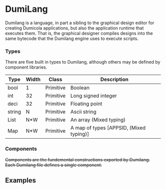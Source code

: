 # DumiLang

Dumilang is a language, in part a sibling to the graphical design editor for creating Dumicola applications, but also the application runtime that executes them. That is, the graphical designer compiles designs into the same bytecode that the Dumilang engine uses to execute scripts.

### Types

There are five built in types to Dumilang, although others may be defined by component libraries.

Type | Width | Class | Description
---- | ----- | ----- | -----------
bool | 1 | Primitive | Boolean
int | 32 | Primitive | Long signed integer
deci | 32 | Primitive | Floating point
string | N | Primitive | Ascii string
List | N*W | Primitive | An array (Mixed typing)
Map | N*W | Primitive | A map of types [APPSID, (Mixed typing)]

### Components
~~Components are the fundemental constructions exported by Dumilang. Each Dumilang file defines a single component.~~

## Examples
```

```

